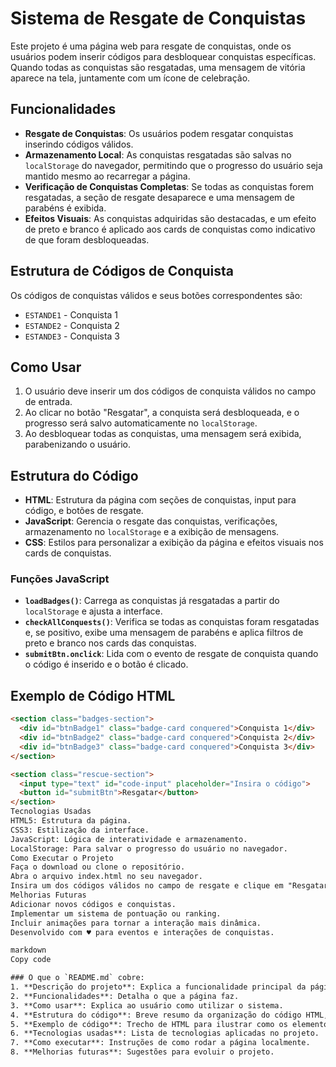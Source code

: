 # Sistema de Resgate de Conquistas

Este projeto é uma página web para resgate de conquistas, onde os usuários podem inserir códigos para desbloquear conquistas específicas. Quando todas as conquistas são resgatadas, uma mensagem de vitória aparece na tela, juntamente com um ícone de celebração.

## Funcionalidades

- **Resgate de Conquistas**: Os usuários podem resgatar conquistas inserindo códigos válidos.
- **Armazenamento Local**: As conquistas resgatadas são salvas no `localStorage` do navegador, permitindo que o progresso do usuário seja mantido mesmo ao recarregar a página.
- **Verificação de Conquistas Completas**: Se todas as conquistas forem resgatadas, a seção de resgate desaparece e uma mensagem de parabéns é exibida.
- **Efeitos Visuais**: As conquistas adquiridas são destacadas, e um efeito de preto e branco é aplicado aos cards de conquistas como indicativo de que foram desbloqueadas.

## Estrutura de Códigos de Conquista

Os códigos de conquistas válidos e seus botões correspondentes são:

- `ESTANDE1` - Conquista 1
- `ESTANDE2` - Conquista 2
- `ESTANDE3` - Conquista 3

## Como Usar

1. O usuário deve inserir um dos códigos de conquista válidos no campo de entrada.
2. Ao clicar no botão "Resgatar", a conquista será desbloqueada, e o progresso será salvo automaticamente no `localStorage`.
3. Ao desbloquear todas as conquistas, uma mensagem será exibida, parabenizando o usuário.

## Estrutura do Código

- **HTML**: Estrutura da página com seções de conquistas, input para código, e botões de resgate.
- **JavaScript**: Gerencia o resgate das conquistas, verificações, armazenamento no `localStorage` e a exibição de mensagens.
- **CSS**: Estilos para personalizar a exibição da página e efeitos visuais nos cards de conquistas.

### Funções JavaScript

- **`loadBadges()`**: Carrega as conquistas já resgatadas a partir do `localStorage` e ajusta a interface.
- **`checkAllConquests()`**: Verifica se todas as conquistas foram resgatadas e, se positivo, exibe uma mensagem de parabéns e aplica filtros de preto e branco nos cards das conquistas.
- **`submitBtn.onclick`**: Lida com o evento de resgate de conquista quando o código é inserido e o botão é clicado.

## Exemplo de Código HTML

```html
<section class="badges-section">
  <div id="btnBadge1" class="badge-card conquered">Conquista 1</div>
  <div id="btnBadge2" class="badge-card conquered">Conquista 2</div>
  <div id="btnBadge3" class="badge-card conquered">Conquista 3</div>
</section>

<section class="rescue-section">
  <input type="text" id="code-input" placeholder="Insira o código">
  <button id="submitBtn">Resgatar</button>
</section>
Tecnologias Usadas
HTML5: Estrutura da página.
CSS3: Estilização da interface.
JavaScript: Lógica de interatividade e armazenamento.
LocalStorage: Para salvar o progresso do usuário no navegador.
Como Executar o Projeto
Faça o download ou clone o repositório.
Abra o arquivo index.html no seu navegador.
Insira um dos códigos válidos no campo de resgate e clique em "Resgatar" para desbloquear as conquistas.
Melhorias Futuras
Adicionar novos códigos e conquistas.
Implementar um sistema de pontuação ou ranking.
Incluir animações para tornar a interação mais dinâmica.
Desenvolvido com ♥ para eventos e interações de conquistas.

markdown
Copy code

### O que o `README.md` cobre:
1. **Descrição do projeto**: Explica a funcionalidade principal da página.
2. **Funcionalidades**: Detalha o que a página faz.
3. **Como usar**: Explica ao usuário como utilizar o sistema.
4. **Estrutura do código**: Breve resumo da organização do código HTML, CSS e JavaScript.
5. **Exemplo de código**: Trecho de HTML para ilustrar como os elementos são estruturados.
6. **Tecnologias usadas**: Lista de tecnologias aplicadas no projeto.
7. **Como executar**: Instruções de como rodar a página localmente.
8. **Melhorias futuras**: Sugestões para evoluir o projeto.

